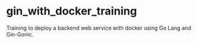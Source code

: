 # gin_with_docker_training
Training to deploy a backend web service with docker using Go Lang and Gin-Gonic. 
